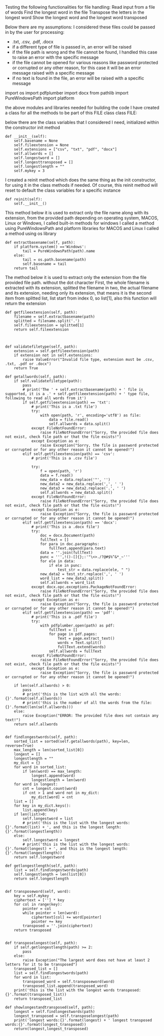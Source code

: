 Testing the following functionalities for file handling:
Read input from a file of words
Find the longest word in the file
Transpose the letters in the longest word
Show the longest word and the longest word transposed 

Below there are my assumptions:
I considered these files could be passed in by the user for processing:
- .txt, .csv, .pdf, .docx
- if a different type of file is passed in, an error will be raised
- if the file path is wrong and the file cannot be found, I handled this case to raise an error with the specific message
- if the file cannot be opened for various reasons like password protected or corrupted or any other reason, for this case it will be an error message raised with a specific message
- if no text is found in the file, an error will be raised with a specific message


import os
import pdfplumber
import docx
from pathlib import PureWindowsPath
import platform


the above modules and libraries needed for building the code
I have created a class for all the methods to be part of this FILE class
class FILE:

below there are the class variables that I considered I need, initialized within the constructor init method

    def __init__(self):
        self.basename = None
        self.fileextension = None
        self.extensions = ["csv", "txt", "pdf", "docx"]
        self.allwords = []
        self.longestword = []
        self.longesttransposed = []
        self.longestlength = ""
        self.mykey = 3

I created a reinit method which does the same thing as the init constructor, for using it in the class methods if needed. Of course, this reinit method will reset to default the class variables for a specific instance

    def reinit(self):
        self.__init__()
        
This method below it is used to extract only the file name along with its extension, from the provided path depending on operating system, MACOS, Linux or Windows, I called built-in methods for windows I called a method using PureWindowsPath and platform libraries for MACOS and Linux I called a method using os library        

    def extractbasename(self, path):
        if platform.system() =='Windows':
            tail = PureWindowsPath(path).name
        else:
            tail = os.path.basename(path)
            self.basename = tail
        return tail

The method below it is used to extract only the extension from the file provided file path. without the dot character
First, the whole filename is extracted with its extension, splitted the filename in two, the actual filename and its extension, needing only its extension, that means it is the second item from splitted list, list start from index 0, so list[1], also this function will return the extension


    def getfileextension(self, path):
        filename = self.extractbasename(path)
        splitted = filename.split('.')
        self.fileextension = splitted[1]
        return self.fileextension



    def validatefiletype(self, path):
        extension = self.getfileextension(path)
        if extension not in self.extensions:
            raise ValueError("Invalid file type, extension must be .csv, .txt, .pdf or .docx")
        return True

    def getallwords(self, path):
        if self.validatefiletype(path):
            pass
            # print('The ' + self.extractbasename(path) + ' file is supported, it is a .' + self.getfileextension(path) + ' type file, following to read all words from it')
            if self.getfileextension(path) == 'txt':
                # print('This is a .txt file')
                try:
                    with open(path, 'r', encoding='utf8') as file:
                        data = file.read()
                        self.allwords = data.split()
                except FileNotFoundError:
                    raise FileNotFoundError("Sorry, the provided file does not exist, check file path or that the file exists!")
                except Exception as e:
                    raise Exception("Sorry, the file is password protected or corrupted or for any other reason it cannot be opened!")
            elif self.getfileextension(path) == 'csv':
                # print('This is a .csv file')

                try:
                    f = open(path, 'r')
                    data = f.read()
                    new_data = data.replace('"', '')
                    new_data2 = new_data.replace(',', ' ')
                    new_data3 = new_data2.replace('.', ' ')
                    self.allwords = new_data3.split()
                except FileNotFoundError:
                    raise FileNotFoundError("Sorry, the provided file does not exist, check file path or that the file exists!")
                except Exception as e:
                    raise Exception("Sorry, the file is password protected or corrupted or for any other reason it cannot be opened!")
            elif self.getfileextension(path) == 'docx':
                # print('This is a .docx file')
                try:
                    doc = docx.Document(path)
                    fullText = []
                    for para in doc.paragraphs:
                        fullText.append(para.text)
                    data = ''.join(fullText)
                    punc = ''',!()-[]{};:'"\<>./?@#$%^&*_~'''
                    for ele in data:
                        if ele in punc:
                            test_str = data.replace(ele, " ")
                    new_data2 = test_str.replace(',', ' ')
                    word_list = new_data2.split()
                    self.allwords = word_list
                except docx.opc.exceptions.PackageNotFoundError:
                    raise FileNotFoundError("Sorry, the provided file does not exist, check file path or that the file exists!")
                except Exception as e:
                    raise Exception("Sorry, the file is password protected or corrupted or for any other reason it cannot be opened!")
            elif self.getfileextension(path) == 'pdf':
                # print('This is a .pdf file')
                try:
                    with pdfplumber.open(path) as pdf:
                        fullText = []
                        for page in pdf.pages:
                            Text = page.extract_text()
                            words = Text.split()
                            fullText.extend(words)
                        self.allwords = fullText
                except FileNotFoundError:
                    raise FileNotFoundError("Sorry, the provided file does not exist, check file path or that the file exists!")
                except Exception as e:
                    raise Exception("Sorry, the file is password protected or corrupted or for any other reason it cannot be opened!")

        if len(self.allwords) > 0:
            pass
            # print('this is the list with all the words: {}'.format(self.allwords))
            # print('this is the number of all the words from the file: {}'.format(len(self.allwords)))
        else:
            raise Exception("ERROR: The provided file does not contain any text!")
        return self.allwords


    def findlongestwords(self, path):
        sorted_list = sorted(self.getallwords(path), key=len, reverse=True)
        max_length = len(sorted_list[0])
        longest = []
        longestlength = ""
        my_dict = {}
        for word in sorted_list:
            if len(word) == max_length:
                longest.append(word)
                longestlength = len(word)
        for word in longest:
            cnt = longest.count(word)
            if cnt > 1 and word not in my_dict:
                my_dict[word] = cnt
        list = []
        for key in my_dict.keys():
            list.append(key)
        if len(list)>0:
            self.longestword = list
            # print('this is the list with the longest words: {}'.format(list) + ', and this is the longest length: {}'.format(longestlength))
        else:
            self.longestword = longest
            # print('this is the list with the longest words: {}'.format(longest) + ', and this is the longest length: {}'.format(longestlength))
        return self.longestword

    def getlongestlength(self, path):
        list = self.findlongestwords(path)
        self.longestlength = len(list[0])
        return self.longestlength


    def transposeword(self, word):
        key = self.mykey
        ciphertext = [''] * key
        for col in range(key):
            pointer = col
            while pointer < len(word):
                ciphertext[col] += word[pointer]
                pointer += key
            transposed = ''.join(ciphertext)
        return transposed


    def transposelongest(self, path):
        if self.getlongestlength(path) >= 2:
            pass
        else:
            raise Exception("The largest word does not have at least 2 letters for it to be transposed")
        transposed_list = []
        list = self.findlongestwords(path)
        for word in list:
            transposed_word = self.transposeword(word)
            transposed_list.append(transposed_word)
        print('this is the list with the longest words transposed: {}'.format(transposed_list))
        return transposed_list

    def showlongestandtransposed(self, path):
        longest = self.findlongestwords(path)
        longest_transposed = self.transposelongest(path)
        print('longest words:{}'.format(longest) + ' longest transposed words:{}'.format(longest_transposed))
        return(longest,longest_transposed)












